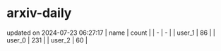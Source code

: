# arxiv-daily
updated on 2024-07-23 06:27:17
| name | count |
| - | - |
| user_1 | 86 |
| user_0 | 231 |
| user_2 | 60 |
